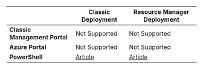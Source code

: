 |  | **Classic Deployment**  | **Resource Manager Deployment**|
|-----------------------------|-------------|---------------------|
| **Classic Management Portal**          | Not Supported          | Not Supported                  |
| **Azure Portal**            | Not Supported         | Not Supported                  |
| **PowerShell** | [Article](/documentation/articles/expressroute-howto-coexist-classic/) | [Article](/documentation/articles/expressroute-howto-coexist-resource-manager/) |

